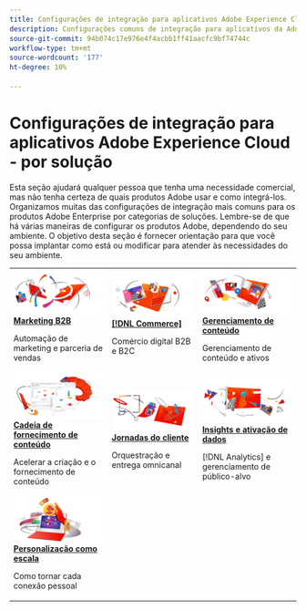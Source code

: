 ```yaml
---
title: Configurações de integração para aplicativos Adobe Experience Cloud - por solução
description: Configurações comuns de integração para aplicativos da Adobe Experience Cloud organizadas por soluções.
source-git-commit: 94b074c17e976e4f4acbb1ff41aacfc9bf74744c
workflow-type: tm+mt
source-wordcount: '177'
ht-degree: 10%

---
```



# Configurações de integração para aplicativos Adobe Experience Cloud - por solução

Esta seção ajudará qualquer pessoa que tenha uma necessidade comercial, mas não tenha certeza de quais produtos Adobe usar e como integrá-los.  Organizamos muitas das configurações de integração mais comuns para os produtos Adobe Enterprise por categorias de soluções.  Lembre-se de que há várias maneiras de configurar os produtos Adobe, dependendo do seu ambiente.  O objetivo desta seção é fornecer orientação para que você possa implantar como está ou modificar para atender às necessidades do seu ambiente.

<table>
<tr>
    <td>
      <a  href="./b2b.md"><img alt="Marketing B2b" src="./assets/b2b.png"/></a>
      <div><strong><a href="./b2b.md">Marketing B2B</a></strong></div>
      <p>
        Automação de marketing e parceria de vendas
      </p>
    </td>
   <td>
      <a  href="./commerce.md"><img alt="comércio" src="./assets/commerce.png"/></a>
      <div><strong><a href="./commerce.md">[!DNL Commerce]</a></strong></div>
      <p>
        Comércio digital B2B e B2C
      </p>
   </td>    
   <td>
      <a  href="./content-management.md"><img alt="Gerenciamento de conteúdo" src="./assets/content-management.png"/></a>
      <div><strong><a href="./content-management.md">Gerenciamento de conteúdo</a></strong></div>
      <p>
        Gerenciamento de conteúdo e ativos
      </p>
   </td>
</tr>
<tr>
   <td>
      <a  href="./content-supply-chain.md"><img alt="Cadeia de fornecimento de conteúdo" src="./assets/content-supply-chain.png"/></a>
      <div><strong><a href="./content-supply-chain.md">Cadeia de fornecimento de conteúdo</a></strong></div>
      <p>
        Acelerar a criação e o fornecimento de conteúdo
      </p> 
    </td>
   <td>
      <a  href="./customer-journeys.md"><img alt="Jornadas do cliente" src="./assets/customer-journeys.png"/></a>
      <div><strong><a href="./customer-journeys.md">Jornadas do cliente</a></strong></div>
      <p>
        Orquestração e entrega omnicanal
      </p> 
    </td>
   <td>
      <a  href="./data-insights.md"><img alt="Insights e ativação de dados" src="./assets/data-insights.png"/></a>
      <div><strong><a href="./data-insights.md"> Insights e ativação de dados</a></strong></div>
      <p>
        [!DNL Analytics] e gerenciamento de público-alvo
      </p>
   </td>  
</tr>
<tr>
   <td>
      <a  href="./personalization.md"><img alt="Personalização em escala" src="./assets/personalization.png"/></a>
      <div><strong><a href="./personalization.md">Personalização como escala</a></strong></div>
      <p>
        Como tornar cada conexão pessoal
      </p>
   </td>
</table>
